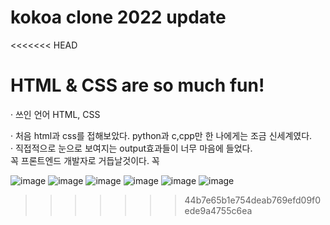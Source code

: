 # kokoa clone 2022 update

<<<<<<< HEAD

HTML & CSS are so much fun!
=======
· 쓰인 언어 HTML, CSS

· 처음 html과 css를 접해보았다. python과 c,cpp만 한 나에게는 조금 신세계였다. <br>
· 직접적으로 눈으로 보여지는 output효과들이 너무 마음에 들었다.<br>
꼭 프론트엔드 개발자로 거듭날것이다. 꼭

![image](https://user-images.githubusercontent.com/103891387/171326891-1b3addf0-ac50-432b-84c5-0ef3189a6665.png)
![image](https://user-images.githubusercontent.com/103891387/171327707-f6901dd3-20b7-443a-9491-d4ecb1f669f2.png)
![image](https://user-images.githubusercontent.com/103891387/171327930-2f8ace1c-6250-4d9e-b1cd-b2c63560c667.png)
![image](https://user-images.githubusercontent.com/103891387/171327963-b3aebe93-c428-43e3-a721-b287b7331bc4.png)
![image](https://user-images.githubusercontent.com/103891387/171328071-78b58e78-9c91-4672-b8b9-6e1fa95691a7.png)
![image](https://user-images.githubusercontent.com/103891387/171328210-df25cf7c-a611-4748-86bd-ac9ec1e4802f.png)



>>>>>>> 44b7e65b1e754deab769efd09f0ede9a4755c6ea
